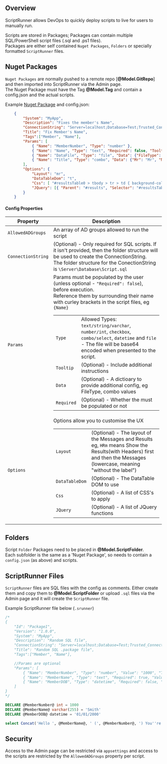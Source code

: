 ## Overview

ScriptRunner allows DevOps to quickly deploy scripts to live for users to manually run.  

Scripts are stored in Packages; Packages can contain multiple SQL/PowerShell script files (.sql and .ps1 files).  
Packages are either self contained `Nuget Packages`, `Folders` or specially formatted `ScriptRunner` files.

## Nuget Packages

`Nuget Packages` are normally pushed to a remote repo [<strong>@Model.GitRepo</strong>] and then imported into ScriptRunner via the Admin page.  
The Nuget Package must have the Tag <strong>@Model.Tag</strong> and contain a config.json and the actual scripts.


Example <a href="/files/MyApp_Fix_Name.1.1.3.nupkg">Nuget Package</a> and config.json:

```json
    {
        "System": "MyApp",
        "Description": "Fixes the member's Name",
        "ConnectionString": "Server=localhost;Database=Test;Trusted_Connection=True;",
        "Title": "Fix Member's Name",
        "Tags":["Member", "Name"],
        "Params": [
            { "Name": "MemberNumber", "Type": "number" },
            { "Name": "Name", "Type": "text", "Required": false, "Tooltip": "Their new Name" },
            { "Name": "DataFile", "Type": "file", "Data": {"FileType": ".csv"} },
            { "Name": "Title", "Type": "combo", "Data": {"Mr": "Mr", "Mrs": "Mrs", "Dr": "Dr"}, "Required": false }
        ],
        "Options": {
            "Layout": "mr",
            "DataTableDom": "t",
            "Css": [ "#resultsTable0 > tbody > tr > td { background-color: orange; cursor: copy; }" ],
            "JQuery": [{ "Parent": "#results", "Selector": "#resultsTable0 > tbody > tr > td:nth-child(1)", "Event": "click", "Function": "let $text = $(evt.target).text();  window.copyText($text, `${evt.data.script.id} ${$text} Copied!`);" }] 
        }
    }
 ```

 #### Config Properties

| Property   | Description|
| ---------- | ---------- |
|`AllowedADGroups`|An array of AD groups allowed to run the script|
|`ConnectionString`|(Optional) - Only required for SQL scripts. If it isn't provided, then the folder structure will be used to create the ConnectionString.<br />The folder structure for the ConectionString is `\Server\Database\Script.sql`|
|`Params`|Params must be populated by the user (unless optional - `"Required": false`), before execution.<br />Reference them by surrounding their name with curley brackets in the script files, eg `{Name}`<table><tbody><tr><td>`Type`</td><td>Allowed Types: `text/string/varchar`, `number/int`, `checkbox`, `combo/select`, `datetime` and `file` - The file will be base64 encoded when presented to the script.</td></tr><tr><td>`Tooltip`</td><td>(Optional) - Include additional instructions</td></tr><tr><td>`Data`</td><td>(Optional) - A dictioary to provide additional config, eg FileType, combo values</td></tr><tr><td>`Required`</td><td>(Optional) - Whether the must be populated or not</td></tr></tbody></table>|
|`Options`|Options allow you to customise the UX<br /><table><tbody><tr><td>`Layout`</td><td>(Optional) - The layout of the Messages and Results<br />eg, `HRm` means Show the Results(with Headers) first and then the Messages (lowercase, meaning "without the label")</td></tr><tr><td>`DataTableDom`</td><td>(Optional) - The DataTable DOM to use</td></tr><tr><td>`Css`</td><td>(Optional) - A list of CSS's to apply</td></tr><tr><td>`JQuery`</td><td>(Optional) - A list of JQuery functions</td></tr></tbody></table>|

## Folders

Script `Folder` Packages need to be placed in <strong>@Model.ScriptFolder</strong>.  
Each subfolder is the same as a 'Nuget Package', so needs to contain a `config.json` (as above) and scripts.

## ScriptRunner Files

`ScriptRunner` files are SQL files with the config as comments.  Either create them and copy them to <strong>@Model.ScriptFolder</strong> or upload `.sql` files via the Admin page and it will create the `ScriptRunner` file.

Example ScriptRunner file below (`.srunner`)
```sql
/*
{	
	"Id": "Package1",
	"Version": "1.0.0",
	"System": "MyApp", 
	"Description": "Random SQL file", 
	"ConnectionString": "Server=localhost;Database=Test;Trusted_Connection=True;",
	"Title": "Random SQL .package file", 
	"Tags":["Member", "Name"], 

	//Params are optional
	"Params": [
		{ "Name": "MemberNumber", "Type": "number", "Value": "1000", "Tooltip": "The MemberNumber" }, 
		{ "Name": "MemberName", "Type": "text", "Required": true, "Value": "Smith", "Tooltip": "Their new Name" },
		{ "Name": "MemberDOB", "Type": "datetime", "Required": false, "Value": "01/01/2000" }
	]
}
*/

DECLARE @MemberNumber@ int = 1000 
DECLARE @MemberName@ varchar(255) = 'Smith' 
DECLARE @MemberDOB@ datetime = '01/01/2000'

select Concat('Hello ', @MemberName@, ' (', @MemberNumber@, ') You''re DOB is ', @MemberDOB@)
```

## Security
Access to the Admin page can be restricted via `appsettings` and access to the scripts are restricted by the `AllowedADGroups` property per script.